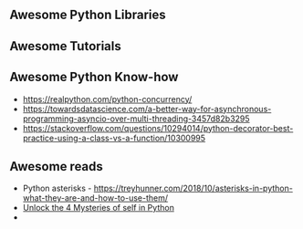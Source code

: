 ## Awesome Python Libraries


## Awesome Tutorials


## Awesome Python Know-how 
* https://realpython.com/python-concurrency/
* https://towardsdatascience.com/a-better-way-for-asynchronous-programming-asyncio-over-multi-threading-3457d82b3295
* https://stackoverflow.com/questions/10294014/python-decorator-best-practice-using-a-class-vs-a-function/10300995

## Awesome reads
* Python asterisks - https://treyhunner.com/2018/10/asterisks-in-python-what-they-are-and-how-to-use-them/
* [Unlock the 4 Mysteries of self in Python](https://link.medium.com/P96rqnmH44)
* 
